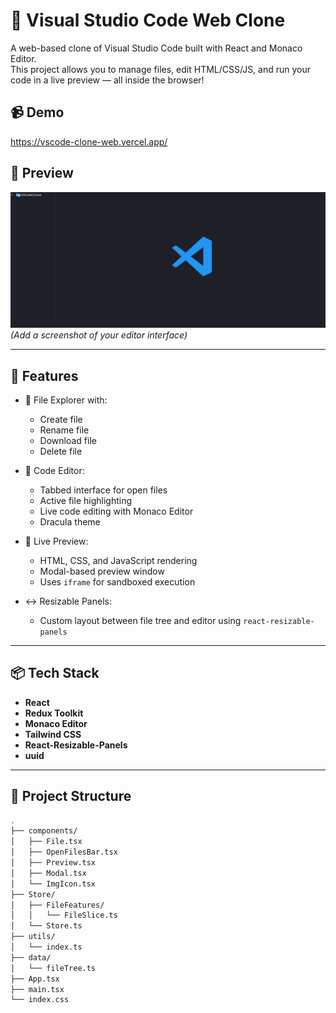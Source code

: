 # 🧠 Visual Studio Code Web Clone

A web-based clone of Visual Studio Code built with React and Monaco Editor.  
This project allows you to manage files, edit HTML/CSS/JS, and run your code in a live preview — all inside the browser!

## 📹 Demo

https://vscode-clone-web.vercel.app/

## 📸 Preview

![Editor Preview](./public/image.png) *(Add a screenshot of your editor interface)*

---

## 🚀 Features

- 📁 File Explorer with:
  - Create file
  - Rename file
  - Download file
  - Delete file

- 🧠 Code Editor:
  - Tabbed interface for open files
  - Active file highlighting
  - Live code editing with Monaco Editor
  - Dracula theme

- 🧪 Live Preview:
  - HTML, CSS, and JavaScript rendering
  - Modal-based preview window
  - Uses `iframe` for sandboxed execution

- ↔️ Resizable Panels:
  - Custom layout between file tree and editor using `react-resizable-panels`

---

## 📦 Tech Stack

- **React**
- **Redux Toolkit**
- **Monaco Editor**
- **Tailwind CSS**
- **React-Resizable-Panels**
- **uuid**

---

## 🧱 Project Structure

```bash
.
├── components/
│   ├── File.tsx
│   ├── OpenFilesBar.tsx
│   ├── Preview.tsx
│   ├── Modal.tsx
│   └── ImgIcon.tsx
├── Store/
│   ├── FileFeatures/
│   │   └── FileSlice.ts
│   └── Store.ts
├── utils/
│   └── index.ts
├── data/
│   └── fileTree.ts
├── App.tsx
├── main.tsx
└── index.css
